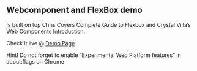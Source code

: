 ## Webcomponent and FlexBox demo 

Is built on top Chris Coyers Complete Guide to Flexbox and Crystal Villa’s Web Components Introduction.

Check it live @ [Demo Page](http://vibeguru.org:3564/)

Hint! Do not forget to enable “Experimental Web Platform features” in about:flags on Chrome